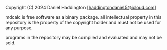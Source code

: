 
Copyright (C) 2024 Daniel Haddington
[haddingtondaniel5@icloud.com]

mdcalc is free software as a binary package.
all intellectual property in this repository is the property of the copyright holder and must not be used for any purpose.

programs in the repository may be compiled and evaluated and may not be sold.
